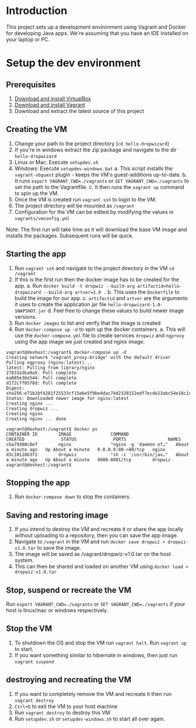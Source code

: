 ﻿# Introduction

This project sets up a development environment using Vagrant and Docker for developing Java apps. We're assuming that you have an IDE installed on your laptop or PC.

# Setup the dev environment

Prerequisites
-------------
1. [Download and install VirtualBox](https://www.virtualbox.org/wiki/Downloads)
2. [Download and install Vagrant](http://www.vagrantup.com/downloads.html)
3. Download and extract the latest source of this project

Creating the VM
---------------
1. Change your path to the project directory (`cd hello-dropwizard`)
2. If you're in windows extract the zip package and navigate to the dir `hello-dropwizard`
3. Linux or Mac: Execute `setupdev.sh`
4. Windows: Execute `setupdev-windows.bat`
  a. This script installs the `vagrant-vbguest` plugin - keeps the VM's guest-additions up-to-date.
  b. It runs `export VAGRANT_CWD=./vagrants` or `SET VAGRANT_CWD=./vagrants` to set the path to the Vagrantfile.
  c. It then runs the `vagrant up` command to spin up the VM.
5. Once the VM is created run `vagrant ssh` to login to the VM.
6. The project directory will be mounted as `/vagrant`
7. Configuration for the VM can be edited by modifying the values in `vagrants/vmconfig.yml`

Note: The first run will take time as it will download the base VM image and installs the packages. Subsequent runs will be quick.

Starting the app
----------------
1. Run `vagrant ssh` and navigate to the project directory in the VM `cd /vagrant`
2. If this is the first run then the docker image has to be created for the app. 
  a. Run `docker build -t dropwiz --build-arg artifactid=hello-dropwizard --build-arg artver=1.0 .`
  b. This uses the `Dockerfile` to build the image for our app.
  c. `artifactid` and `artver` are the arguments it uses to create the application jar file `hello-dropwizard-1.0-SNAPSHOT.jar`
  d. Feel free to change these values to build newer image versions.
3. Run `docker images` to list and verify that the image is created
4. Run `docker-compose up -d` to spin up the docker containers.
  a. This will use the `docker-compose.yml` file to create services `dropwiz` and `ngproxy` using the app image we just created and nginx image.

```
vagrant@devhost:/vagrant$ docker-compose up -d
Creating network "vagrant_proxy-bridge" with the default driver
Pulling ngproxy (nginx:latest)...
latest: Pulling from library/nginx
27833a3ba0a5: Pull complete
ea005e36e544: Pull complete
d172c7f0578d: Pull complete
Digest: sha256:e71b1bf4281f25533cf15e6e5f9be4dac74d2328152edf7ecde23abc54e16c1c
Status: Downloaded newer image for nginx:latest
Creating nginx ...
Creating dropwiz ...
Creating nginx
Creating nginx ... done

vagrant@devhost:/vagrant$ docker ps
CONTAINER ID        IMAGE               COMMAND                  CREATED              STATUS              PORTS                NAMES
cba79308c8ef        nginx               "nginx -g 'daemon of…"   About a minute ago   Up About a minute   0.0.0.0:80->80/tcp   nginx
d3c10118b3f2        dropwiz             "sh -c '/usr/bin/jav…"   About a minute ago   Up About a minute   8080-8081/tcp        dropwiz
vagrant@devhost:/vagrant$
```

Stopping the app
----------------
1. Run `docker-compose down` to stop the containers.

Saving and restoring image
--------------------------
1. If you intend to destroy the VM and recreate it or share the app locally without uploading to a repository, then you can save the app image.
2. Navigate to `/vagrant` in the VM and run `docker save dropwiz > dropwiz-v1.0.tar` to save the image.
3. The image will be saved as /vagrant/dropwiz-v1.0.tar on the host system.
4. This can then be shared and loaded on another VM using `docker load < dropwiz-v1.0.tar`

Stop, suspend or recreate the VM
--------------------------------
Run `export VAGRANT_CWD=./vagrants` or `SET VAGRANT_CWD=./vagrants` if your host is linux/mac or windows respectively.

Stop the VM
-----------
1. To shutdown the OS and stop the VM run `vagrant halt`. Run `vagrant up` to start.
2. If you want something similar to hibernate in windows, then just run `vagrant suspend`

destroying and recreating the VM
--------------------------------
1. If you want to completely remove the VM and recreate it then run `vagrant destroy`
2. `Ctrl+D` to exit the VM to your host machine
3. Run `vagrant destroy` to destroy this VM
4. Run `setupdev.sh` or `setupdev-windows.sh` to start all over again.





